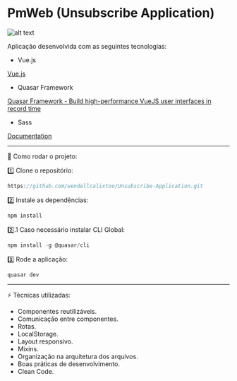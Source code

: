 # PmWeb (Unsubscribe Application)
![alt text](./src/assets/PmWeb.gif "Gif")

Aplicação desenvolvida com as seguintes tecnologias:

- Vue.js

[Vue.js](https://vuejs.org/)

- Quasar Framework

[Quasar Framework - Build high-performance VueJS user interfaces in record time](https://quasar.dev/)

- Sass

[Documentation](https://sass-lang.com/documentation)

---

 🚀 Como rodar o projeto:

1️⃣ Clone o repositório:

```jsx
https://github.com/wendellcalixtoo/Unsubscribe-Application.git
```

2️⃣ Instale as dependências:

```jsx
npm install
```
2️⃣.1 Caso necessário instalar CLI Global:

```jsx
npm install -g @quasar/cli
```

3️⃣ Rode a aplicação:

```jsx
quasar dev
```

---

⚡ Técnicas utilizadas:

- Componentes reutilizáveis.
- Comunicação entre componentes.
- Rotas.
- LocalStorage.
- Layout responsivo.
- Mixins.
- Organização na arquitetura dos arquivos.
- Boas práticas de desenvolvimento.
- Clean Code.
